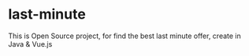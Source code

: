 # last-minute
This is Open Source project, for find the best last minute offer, create in Java &amp; Vue.js
